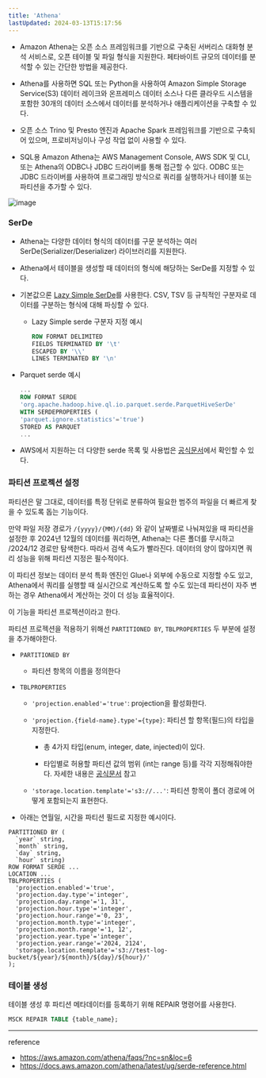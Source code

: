 ```yaml
---
title: 'Athena'
lastUpdated: 2024-03-13T15:17:56
---
```


- Amazon Athena는 오픈 소스 프레임워크를 기반으로 구축된 서버리스 대화형 분석 서비스로, 오픈 테이블 및 파일 형식을 지원한다. 페타바이트 규모의 데이터를 분석할 수 있는 간단한 방법을 제공한다.
  
- Athena를 사용하면 SQL 또는 Python을 사용하여 Amazon Simple Storage Service(S3) 데이터 레이크와 온프레미스 데이터 소스나 다른 클라우드 시스템을 포함한 30개의 데이터 소스에서 데이터를 분석하거나 애플리케이션을 구축할 수 있다.

- 오픈 소스 Trino 및 Presto 엔진과 Apache Spark 프레임워크를 기반으로 구축되어 있으며, 프로비저닝이나 구성 작업 없이 사용할 수 있다.
  
- SQL용 Amazon Athena는 AWS Management Console, AWS SDK 및 CLI, 또는 Athena의 ODBC나 JDBC 드라이버를 통해 접근할 수 있다. ODBC 또는 JDBC 드라이버를 사용하여 프로그래밍 방식으로 쿼리를 실행하거나 테이블 또는 파티션을 추가할 수 있다.

![image](https://github.com/rlaisqls/TIL/assets/81006587/b46e7e45-8038-44d0-85d1-dfc2f95c9a17)

### SerDe

- Athena는 다양한 데이터 형식의 데이터를 구문 분석하는 여러 SerDe(Serializer/Deserializer) 라이브러리를 지원한다.
- Athena에서 테이블을 생성할 때 데이터의 형식에 해당하는 SerDe를 지정할 수 있다.
- 기본값으론 [Lazy Simple SerDe](https://docs.aws.amazon.com/athena/latest/ug/lazy-simple-serde.html)를 사용한다. CSV, TSV 등 규칙적인 구분자로 데이터를 구분하는 형식에 대해 파싱할 수 있다.
  - Lazy Simple serde 구분자 지정 예시

    ```sql
    ROW FORMAT DELIMITED
    FIELDS TERMINATED BY '\t'
    ESCAPED BY '\\'
    LINES TERMINATED BY '\n'
    ```

- Parquet serde 예시

    ```sql
    ...
    ROW FORMAT SERDE  
    'org.apache.hadoop.hive.ql.io.parquet.serde.ParquetHiveSerDe' 
    WITH SERDEPROPERTIES (  
    'parquet.ignore.statistics'='true')  
    STORED AS PARQUET 
    ...

    ```

- AWS에서 지원하는 더 다양한 serde 목록 및 사용법은 [공식문서](https://docs.aws.amazon.com/athena/latest/ug/supported-serdes.html)에서 확인할 수 있다.

### 파티션 프로젝션 설정

파티션은 말 그대로, 데이터를 특정 단위로 분류하여 필요한 범주의 파일을 더 빠르게 찾을 수 있도록 돕는 기능이다.

만약 파일 저장 경로가 `/{yyyy}/{MM}/{dd}` 와 같이 날짜별로 나눠져있을 때 파티션을 설정한 후 2024년 12월의 데이터를 쿼리하면, Athena는 다른 폴더를 무시하고 /2024/12 경로만 탐색한다. 따라서 검색 속도가 빨라진다. 데이터의 양이 많아지면 쿼리 성능을 위해 파티션 지정은 필수적이다.

이 파티션 정보는 데이터 분석 특화 엔진인 Glue나 외부에 수동으로 지정할 수도 있고, Athena에서 쿼리를 실행할 때 실시간으로 계산하도록 할 수도 있는데 파티션이 자주 변하는 경우 Athena에서 계산하는 것이 더 성능 효율적이다.

이 기능을 파티션 프로젝션이라고 한다.

파티션 프로젝션을 적용하기 위해선 `PARTITIONED BY`, `TBLPROPERTIES` 두 부분에 설정을 추가해야한다.

- `PARTITIONED BY`

  - 파티션 항목의 이름을 정의한다

- `TBLPROPERTIES`

  - `'projection.enabled'='true'`: projection을 활성화한다.

  - `'projection.{field-name}.type'={type}`: 파티션 할 항목(필드)의 타입을 지정한다.

    - 총 4가지 타입(enum, integer, date, injected)이 있다.

    - 타입별로 허용할 파티션 값의 범위 (int는 range 등)를 각각 지정해줘야한다. 자세한 내용은 [공식문서](https://docs.aws.amazon.com/ko_kr/athena/latest/ug/partition-projection-supported-types.html) 참고

  - `'storage.location.template'='s3://...'`: 파티션 항목이 폴더 경로에 어떻게 포함되는지 표현한다.

- 아래는 연월일, 시간을 파티션 필드로 지정한 예시이다.

```
PARTITIONED BY ( 
  `year` string, 
  `month` string, 
  `day` string, 
  `hour` string)
ROW FORMAT SERDE ...
LOCATION ...
TBLPROPERTIES (
  'projection.enabled'='true', 
  'projection.day.type'='integer',
  'projection.day.range'='1, 31', 
  'projection.hour.type'='integer', 
  'projection.hour.range'='0, 23', 
  'projection.month.type'='integer', 
  'projection.month.range'='1, 12', 
  'projection.year.type'='integer',
  'projection.year.range'='2024, 2124', 
  'storage.location.template'='s3://test-log-bucket/${year}/${month}/${day}/${hour}/'
);
```

### 테이블 생성

테이블 생성 후 파티션 메타데이터를 등록하기 위해 REPAIR 명령어를 사용한다.

```sql
MSCK REPAIR TABLE {table_name};
```

---
reference

- <https://aws.amazon.com/athena/faqs/?nc=sn&loc=6>
- <https://docs.aws.amazon.com/athena/latest/ug/serde-reference.html>
